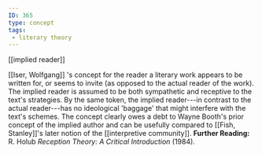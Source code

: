 ```yaml
---
ID: 365
type: concept
tags: 
 - literary theory
---
```


[[implied reader]] 

[[Iser, Wolfgang]] 's concept for the
reader a literary work appears to be written for, or seems to invite (as
opposed to the actual reader of the work). The implied reader is assumed
to be both sympathetic and receptive to the text's strategies. By the
same token, the implied reader---in contrast to the actual reader---has
no ideological 'baggage' that might interfere with the text's schemes.
The concept clearly owes a debt to Wayne Booth's prior concept of the
implied author and can be usefully compared to [[Fish, Stanley]]'s later notion of the
[[interpretive community]].
**Further Reading:** R. Holub *Reception Theory: A Critical
Introduction* (1984).
